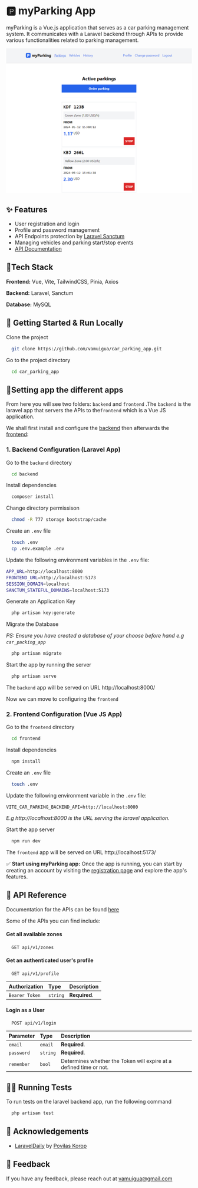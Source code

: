 
# 🅿 myParking App

myParking is a Vue.js application that serves as a car parking management system. It communicates with a Laravel backend through APIs to provide various functionalities related to parking management.

![App Screenshot](assets/parking_1.PNG)

## ✨ Features

- User registration and login
- Profile and password management
- API Endpoints protection by [Laravel Sanctum](https://laravel.com/docs/sanctum)
- Managing vehicles and parking start/stop events
- [API Documentation](https://car-parking-backend.victorallenmuigua.xyz/docs) 


## 🔨Tech Stack

**Frontend:** Vue, Vite, TailwindCSS, Pinia, Axios

**Backend:** Laravel, Sanctum

**Database:** MySQL


## 🚀 Getting Started & Run Locally 

Clone the project

```bash
  git clone https://github.com/vamuigua/car_parking_app.git
```

Go to the project directory

```bash
  cd car_parking_app
```

## 📐Setting app the different apps
From here you will see two folders: `backend` and `frontend` .The `backend` is the laravel app that servers the APIs to the`frontend` which is a Vue JS application.

We shall first install and configure the [backend](https://github.com/vamuigua/car_parking_app?tab=readme-ov-file#1-backend-configuration-laravel-app) then afterwards the [frontend](https://github.com/vamuigua/car_parking_app?tab=readme-ov-file#2-frontend-configuration-vue-js-app):

### 1. Backend Configuration (Laravel App)
Go to the `backend` directory

```bash
  cd backend
```

Install dependencies

```bash
  composer install
```

Change directory permissison

```bash
  chmod -R 777 storage bootstrap/cache
```

Create an `.env` file

```bash
  touch .env
  cp .env.example .env
```

Update the following environment variables in the `.env` file:

```bash
APP_URL=http://localhost:8000
FRONTEND_URL=http://localhost:5173
SESSION_DOMAIN=localhost
SANCTUM_STATEFUL_DOMAINS=localhost:5173
```

Generate an Application Key

```bash
  php artisan key:generate
```

Migrate the Database

*PS: Ensure you have created a database of your choose before hand e.g `car_packing_app`*

```bash
  php artisan migrate
```

Start the app by running the server

```bash
  php artisan serve
```

The `backend` app will be served on URL http://localhost:8000/

Now we can move to configuring the `frontend`

### 2. Frontend Configuration (Vue JS App)
Go to the `frontend` directory

```bash
  cd frontend
```

Install dependencies

```bash
  npm install
```

Create an `.env` file

```bash
  touch .env
```

Update the following environment variable in the `.env` file:

```
VITE_CAR_PARKING_BACKEND_API=http://localhost:8000
```

*E.g http://localhost:8000 is the URL serving the laravel application.*

Start the app server

```bash
  npm run dev
```

The `frontend` app will be served on URL http://localhost:5173/

✅ **Start using myParking app:** Once the app is running, you can start by creating an account by visiting the [registration page](http://localhost:5173/register) and explore the app's features.

## 📖 API Reference

Documentation for the APIs can be found [here](https://car-parking-backend.victorallenmuigua.xyz/docs)

Some of the APIs you can find include:

#### Get all available zones

```http
  GET api/v1/zones
```

#### Get an authenticated user's profile

```http
  GET api/v1/profile
```

| Authorization | Type     | Description                       |
| :-------- | :------- | :-------------------------------- |
| `Bearer Token`      | `string` | **Required**. |

#### Login as a User

```http
  POST api/v1/login
```

| Parameter | Type     | Description                       |
| :-------- | :------- | :-------------------------------- |
| `email`      | `email` | **Required**. |
| `password`      | `string` | **Required**. |
| `remember`      | `bool` | Determines whether the Token will expire at a defined time or not. |

## 👨‍🔬 Running Tests 

To run tests on the laravel backend app, run the following command

```bash
  php artisan test
```


## 🙏 Acknowledgements

 - [LaravelDaily](https://laraveldaily.com) by [Povilas Korop](https://github.com/PovilasKorop)


## 📣 Feedback 

If you have any feedback, please reach out at vamuigua@gmail.com

